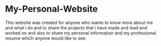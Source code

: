 # My-Personal-Website
This website was created for anyone who wants to know more about me and what i do and to share the projects that i have made and lead and worked on and also to share my personal information and my professional resume which anyone would like to see.
